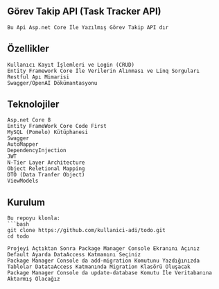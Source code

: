 ## Görev Takip API (Task Tracker API) 
    Bu Api Asp.net Core İle Yazılmış Görev Takip API dır

## Özellikler
   
    Kullanıcı Kayıt İşlemleri ve Login (CRUD)
    Entity Framework Core İle Verilerin Alınması ve Linq Sorguları
    Restful Apı Mimarisi
    Swagger/OpenAI Dökümantasyonu 

## Teknolojiler
   
    Asp.net Core 8
    Entity FrameWork Core Code First
    MySQL (Pomelo) Kütüphanesi 
    Swagger
    AutoMapper
    DependencyInjection
    JWT
    N-Tier Layer Architecture
    Object Reletional Mapping
    DTO (Data Tranfer Object)
    ViewModels 

## Kurulum
   
    Bu repoyu klonla:
    ```bash
    git clone https://github.com/kullanici-adi/todo.git
    cd todo

    Projeyi Açtıktan Sonra Package Manager Console Ekranını Açınız
    Default Ayarda DataAccess Katmanını Seçiniz
    Package Manager Console da add-migration Komutunu Yazdığınızda Tablolar DatataAccess Katmanında Migration Klasörü Oluşacak
    Package Manager Console da update-database Komutu İle Veritabanına Aktarmış Olacağız





   